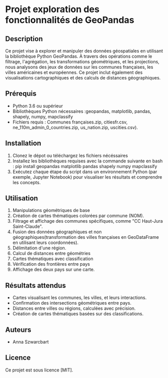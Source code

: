 # Projet exploration des fonctionnalités de GeoPandas

## Description
Ce projet vise à explorer et manipuler des données géospatiales en utilisant la bibliothèque Python GeoPandas. À travers des opérations comme le filtrage, l'agrégation, les transformations géométriques, et les projections, nous analysons des jeux de données sur les communes françaises, les villes américaines et européennes. Ce projet inclut également des visualisations cartographiques et des calculs de distances géographiques.

## Prérequis
- Python 3.6 ou supérieur
- Bibliothèques Python nécessaires :geopandas, matplotlib, pandas, shapely, numpy, mapclassify
- Fichiers requis : Communes françaises.zip, citiesfr.csv, ne_110m_admin_0_countries.zip, us_nation.zip, uscities.csv).

## Installation
1. Clonez le dépot ou téléchargez les fichiers nécéssaires
2. Installez les bibliothèques requises avec la commande suivante en bash :
pip install geopandas matplotlib pandas shapely numpy mapclassify
3. Exécutez chaque étape du script dans un environnement Python (par exemple, Jupyter Notebook) pour visualiser les résultats et comprendre les concepts.
  
## Utilisation
1. Manipulations géométriques de base
2. Création de cartes thématiques colorées par commune (NOM).
3. Filtrage et affichage des communes spécifiques, comme "CC Haut-Jura Saint-Claude".
4. Fusion des données géographiques et non géographiques(transformation des villes françaises en GeoDataFrame en utilisant leurs coordonnées).
5. Délimitation d'une région.
6. Calcul de distances entre géométries
7. Cartes thématiques avec classification
8. Vérification des frontières entre pays
9. Affichage des deux pays sur une carte.

## Résultats attendus
- Cartes visualisant les communes, les villes, et leurs interactions.
- Confirmation des intersections géométriques entre pays.
- Distances entre villes ou régions, calculées avec précision.
- Création de cartes thématiques basées sur des classifications.
  
## Auteurs
- Anna Szwarcbart

## Licence
Ce projet est sous licence [MIT].
